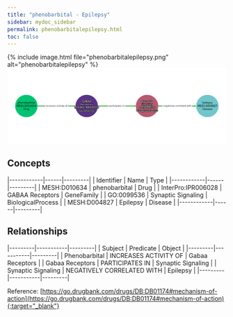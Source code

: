 ```yaml
---
title: "phenobarbital - Epilepsy"
sidebar: mydoc_sidebar
permalink: phenobarbitalepilepsy.html
toc: false 
---
```


{% include image.html file="phenobarbitalepilepsy.png" alt="phenobarbitalepilepsy" %}![Path Visualization](/images/phenobarbitalepilepsy.png)

## Concepts

|------------|------|---------|
| Identifier | Name | Type    |
|------------|------|---------|
| MESH:D010634 | phenobarbital | Drug |
| InterPro:IPR006028 | GABAA Receptors | GeneFamily |
| GO:0099536 | Synaptic Signaling | BiologicalProcess |
| MESH:D004827 | Epilepsy | Disease |
|------------|------|---------|

## Relationships

|---------|-----------|---------|
| Subject | Predicate | Object  |
|---------|-----------|---------|
| Phenobarbital | INCREASES ACTIVITY OF | Gabaa Receptors |
| Gabaa Receptors | PARTICIPATES IN | Synaptic Signaling |
| Synaptic Signaling | NEGATIVELY CORRELATED WITH | Epilepsy |
|---------|-----------|---------|

Reference: [https://go.drugbank.com/drugs/DB:DB01174#mechanism-of-action](https://go.drugbank.com/drugs/DB:DB01174#mechanism-of-action){:target="_blank"}